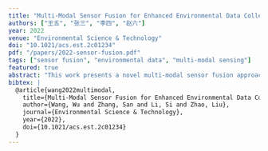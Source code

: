 ```yaml
---
title: "Multi-Modal Sensor Fusion for Enhanced Environmental Data Collection"
authors: ["王五", "张三", "李四", "赵六"]
year: 2022
venue: "Environmental Science & Technology"
doi: "10.1021/acs.est.2c01234"
pdf: "/papers/2022-sensor-fusion.pdf"
tags: ["sensor fusion", "environmental data", "multi-modal sensing"]
featured: true
abstract: "This work presents a novel multi-modal sensor fusion approach for improved environmental data collection accuracy."
bibtex: |
  @article{wang2022multimodal,
    title={Multi-Modal Sensor Fusion for Enhanced Environmental Data Collection},
    author={Wang, Wu and Zhang, San and Li, Si and Zhao, Liu},
    journal={Environmental Science & Technology},
    year={2022},
    doi={10.1021/acs.est.2c01234}
  }
---
```

